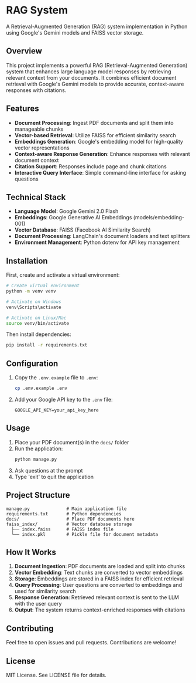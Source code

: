 # RAG System

A Retrieval-Augmented Generation (RAG) system implementation in Python using Google's Gemini models and FAISS vector storage.

## Overview

This project implements a powerful RAG (Retrieval-Augmented Generation) system that enhances large language model responses by retrieving relevant context from your documents. It combines efficient document retrieval with Google's Gemini models to provide accurate, context-aware responses with citations.

## Features

- **Document Processing**: Ingest PDF documents and split them into manageable chunks
- **Vector-based Retrieval**: Utilize FAISS for efficient similarity search
- **Embeddings Generation**: Google's embedding model for high-quality vector representations
- **Context-aware Response Generation**: Enhance responses with relevant document context
- **Citation Support**: Responses include page and chunk citations
- **Interactive Query Interface**: Simple command-line interface for asking questions

## Technical Stack

- **Language Model**: Google Gemini 2.0 Flash
- **Embeddings**: Google Generative AI Embeddings (models/embedding-001)
- **Vector Database**: FAISS (Facebook AI Similarity Search)
- **Document Processing**: LangChain's document loaders and text splitters
- **Environment Management**: Python dotenv for API key management

## Installation

First, create and activate a virtual environment:

```bash
# Create virtual environment
python -m venv venv

# Activate on Windows
venv\Scripts\activate

# Activate on Linux/Mac
source venv/bin/activate
```

Then install dependencies:

```bash
pip install -r requirements.txt
```

## Configuration

1. Copy the `.env.example` file to `.env`:

   ```bash
   cp .env.example .env
   ```

2. Add your Google API key to the `.env` file:
   ```
   GOOGLE_API_KEY=your_api_key_here
   ```

## Usage

1. Place your PDF document(s) in the `docs/` folder
2. Run the application:
   ```bash
   python manage.py
   ```
3. Ask questions at the prompt
4. Type 'exit' to quit the application

## Project Structure

```
manage.py              # Main application file
requirements.txt       # Python dependencies
docs/                  # Place PDF documents here
faiss_index/           # Vector database storage
  ├── index.faiss      # FAISS index file
  └── index.pkl        # Pickle file for document metadata
```

## How It Works

1. **Document Ingestion**: PDF documents are loaded and split into chunks
2. **Vector Embedding**: Text chunks are converted to vector embeddings
3. **Storage**: Embeddings are stored in a FAISS index for efficient retrieval
4. **Query Processing**: User questions are converted to embeddings and used for similarity search
5. **Response Generation**: Retrieved relevant context is sent to the LLM with the user query
6. **Output**: The system returns context-enriched responses with citations

## Contributing

Feel free to open issues and pull requests. Contributions are welcome!

## License

MIT License. See LICENSE file for details.
